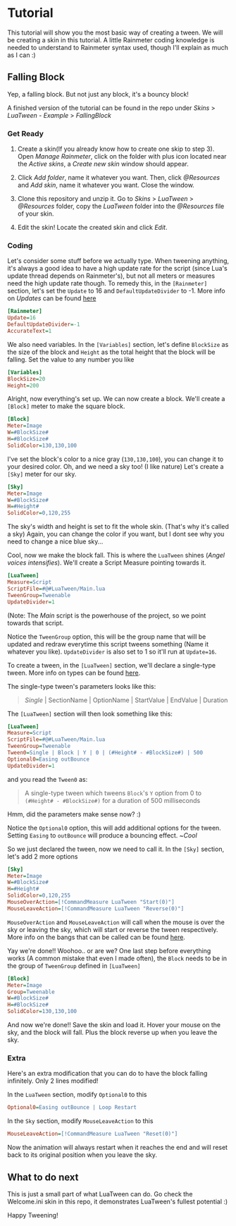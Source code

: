 # Tutorial

This tutorial will show you the most basic way of creating a tween. We will be creating a skin in this tutorial. A little Rainmeter coding knowledge is needed to understand to Rainmeter syntax used, though I'll explain as much as I can :)

## Falling Block

Yep, a falling block. But not just any block, it's a bouncy block!

A finished version of the tutorial can be found in the repo under _Skins_ > _LuaTween - Example_ > _FallingBlock_

### Get Ready

1. Create a skin(If you already know how to create one skip to step 3). Open _Manage Rainmeter_, click on the folder with plus icon located near the _Active skins_, a _Create new skin_ window should appear.

2. Click _Add folder_, name it whatever you want. Then, click _@Resources_ and _Add skin_, name it whatever you want. Close the window.

3. Clone this repository and unzip it. Go to _Skins_ > _LuaTween_ > _@Resources_ folder, copy the _LuaTween_ folder into the _@Resources_ file of your skin.

4. Edit the skin! Locate the created skin and click _Edit_.

### Coding

Let's consider some stuff before we actually type. When tweening anything, it's always a good idea to have a high update rate for the script (since Lua's update thread depends on Rainmeter's), but not all meters or measures need the high update rate though. To remedy this, in the `[Rainmeter]` section, let's set the `Update` to 16 and `DefaultUpdateDivider` to -1. More info on _Updates_ can be found [here](https://docs.rainmeter.net/manual/skins/rainmeter-section/)

```ini
[Rainmeter]
Update=16
DefaultUpdateDivider=-1
AccurateText=1
```

We also need variables. In the `[Variables]` section, let's define `BlockSize` as the size of the block and `Height` as the total height that the block will be falling. Set the value to any number you like

```ini
[Variables]
BlockSize=20
Height=200
```

Alright, now everything's set up. We can now create a block. We'll create a `[Block]` meter to make the square block.

```ini
[Block]
Meter=Image
W=#BlockSize#
H=#BlockSize#
SolidColor=130,130,100
```

I've set the block's color to a nice gray (`130,130,100`), you can change it to your desired color. Oh, and we need a sky too! (I like nature) Let's create a `[Sky]` meter for our sky.

```ini
[Sky]
Meter=Image
W=#BlockSize#
H=#Height#
SolidColor=0,120,255
```

The sky's width and height is set to fit the whole skin. (That's why it's called a sky) Again, you can change the color if you want, but I dont see why you need to change a nice blue sky...

Cool, now we make the block fall. This is where the `LuaTween` shines (_Angel voices intensifies_). We'll create a Script Measure pointing towards it.

```ini
[LuaTween]
Measure=Script
ScriptFile=#@#LuaTween/Main.lua
TweenGroup=Tweenable
UpdateDivider=1
```

(Note: The _Main_ script is the powerhouse of the project, so we point towards that script.

Notice the `TweenGroup` option, this will be the group name that will be updated and redraw everytime this script tweens something (Name it whatever you like). `UpdateDivider` is also set to 1 so it'll run at `Update=16`.

To create a tween, in the `[LuaTween]` section, we'll declare a single-type tween. More info on types can be found [here](https://github.com/BjornLuG/LuaTween-for-Rainmeter/blob/master/Syntax.md).

The single-type tween's parameters looks like this:

> _Single_ | SectionName | OptionName | StartValue | EndValue | Duration

The `[LuaTween]` section will then look something like this:

```ini
[LuaTween]
Measure=Script
ScriptFile=#@#LuaTween/Main.lua
TweenGroup=Tweenable
Tween0=Single | Block | Y | 0 | (#Height# - #BlockSize#) | 500
Optional0=Easing outBounce
UpdateDivider=1
```

and you read the `Tween0` as:

> A single-type tween which tweens `Block`'s `Y` option from 0 to `(#Height# - #BlockSize#)` for a duration of 500 milliseconds

Hmm, did the parameters make sense now? :)

Notice the `Optional0` option, this will add additional options for the tween. Setting `Easing` to `outBounce` will produce a bouncing effect. ~_Cool_

So we just declared the tween, now we need to call it. In the `[Sky]` section, let's add 2 more options

```ini
[Sky]
Meter=Image
W=#BlockSize#
H=#Height#
SolidColor=0,120,255
MouseOverAction=[!CommandMeasure LuaTween "Start(0)"]
MouseLeaveAction=[!CommandMeasure LuaTween "Reverse(0)"]
```

`MouseOverAction` and `MouseLeaveAction` will call when the mouse is over the sky or leaving the sky, which will start or reverse the tween respectively. More info on the bangs that can be called can be found [here](https://github.com/BjornLuG/LuaTween-for-Rainmeter/blob/master/Syntax.md).

Yay we're done!! Woohoo.. or are we? One last step before everything works (A common mistake that even I made often), the `Block` needs to be in the group of `TweenGroup` defined in `[LuaTween]`

```ini
[Block]
Meter=Image
Group=Tweenable
W=#BlockSize#
H=#BlockSize#
SolidColor=130,130,100
```

And now we're done!! Save the skin and load it. Hover your mouse on the sky, and the block will fall. Plus the block reverse up when you leave the sky.

### Extra

Here's an extra modification that you can do to have the block falling infinitely.
Only 2 lines modified!

In the `LuaTween` section, modify `Optional0` to this

```ini
Optional0=Easing outBounce | Loop Restart
```

In the `Sky` section, modify `MouseLeaveAction` to this

```ini
MouseLeaveAction=[!CommandMeasure LuaTween "Reset(0)"]
```

Now the animation will always restart when it reaches the end and will reset back to its original position when you leave the sky.

## What to do next

This is just a small part of what LuaTween can do. Go check the Welcome.ini skin in this repo, it demonstrates LuaTween's fullest potential :)

Happy Tweening!
